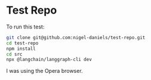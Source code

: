# Test Repo
To run this test:
```sh
git clone git@github.com:nigel-daniels/test-repo.git
cd test-repo
npm install
cd src
npx @langchain/langgraph-cli dev
```
I was using the Opera browser.
